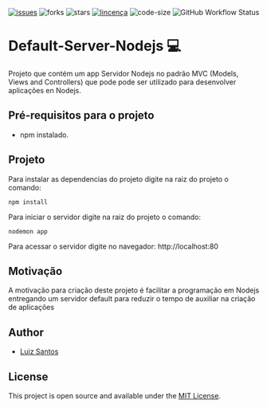 
[![issues](https://img.shields.io/github/issues/luizcsbh/default-server-nodejs)](https://github.com/luizcsbh/default-server-nodejs/issues)
![forks](https://img.shields.io/github/forks/luizcsbh/default-server-nodejs)
![stars](https://img.shields.io/github/stars/luizcsbh/default-server-nodejs)
[![lincença](https://img.shields.io/github/license/luizcsbh/default-server-nodejs)](https://github.com/luizcsbh/default-server-nodejs/blob/master/LICENSE)
![code-size](https://img.shields.io/github/languages/code-size/luizcsbh/default-server-nodejs)
![GitHub Workflow Status](https://img.shields.io/github/workflow/status/luizcsbh/default-server-nodejs/:workflow)

# Default-Server-Nodejs :computer: 

Projeto que contém um app Servidor Nodejs no padrão MVC (Models, Views and Controllers) que pode pode ser utilizado para desenvolver aplicações en Nodejs.


## Pré-requisitos para o projeto

- npm instalado.

## Projeto

 Para instalar as dependencias do projeto digite na raiz do projeto o comando:
```node
npm install
```

Para iniciar o servidor digite na raiz do projeto o comando:
```node
nodemon app
```
Para acessar o servidor digite no navegador: http://localhost:80

## Motivação

A motivação para criação deste projeto é facilitar a programação em Nodejs entregando um servidor default para reduzir o tempo de auxiliar na criação de aplicações

## Author

- [Luiz Santos](https://about.me/luizcsbh)

## License

This project is open source and available under the [MIT License](LICENSE).
